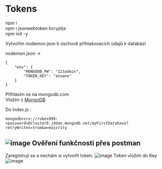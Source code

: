 # Tokens

npm i<br>
npm i jsonwebtoken bcryptjs<br>
npm init -y

Vytvořím nodemon.json k úschově přihlašovacích údajů k databázi

nodemon.json -> 
```
{
    "env": {
        "MONGODB_PW": "123admin",
        "TOKEN_KEY": "anoano"
    }
}
```
Příhlásím se na mongodb.com<br>
Vložím z <a href="https://cloud.mongodb.com/v2/61a5e823aeeee4739fac3010#security/database/users">MongoDB</a>

Do index.js :
```
mongodb+srv://rubes999:<password>@cluster0.jddan.mongodb.net/myFirstDatabase?retryWrites=true&w=majority
```
![image](https://user-images.githubusercontent.com/90755554/150764722-1969a07f-af43-4a7b-bf4e-951d44c6418e.png)
Ověření funkčnosti přes postman
---
Zaregistruji se a nechám si vytvořit token:
![image](https://user-images.githubusercontent.com/90755554/150765261-78d4a928-3d02-4fdf-9efe-1450fea08670.png)
Token vložím do Key
![image](https://user-images.githubusercontent.com/90755554/150765311-026818eb-ca53-41da-9d93-9472d0ce257c.png)
